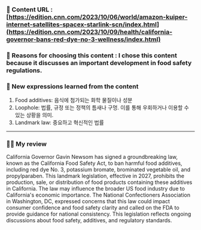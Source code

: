 ### 📍 Content URL : [https://edition.cnn.com/2023/10/06/world/amazon-kuiper-internet-satellites-spacex-starlink-scn/index.html](https://edition.cnn.com/2023/10/09/health/california-governor-bans-red-dye-no-3-wellness/index.html)
### 💭 Reasons for choosing this content : I chose this content because it discusses an important development in food safety regulations.
### 🌟 New expressions learned from the content

1. Food additives: 음식에 첨가되는 화학 물질이나 성분
2. Loophole: 법률, 규정 또는 정책의 틈새나 구멍. 이를 통해 우회하거나 이용할 수 있는 상황을 의미.
3. Landmark law: 중요하고 혁신적인 법률


---

### 🙋‍♀️ My review
California Governor Gavin Newsom has signed a groundbreaking law, known as the California Food Safety Act, to ban harmful food additives, including red dye No. 3, potassium bromate, brominated vegetable oil, and propylparaben. This landmark legislation, effective in 2027, prohibits the production, sale, or distribution of food products containing these additives in California. The law may influence the broader US food industry due to California's economic importance. The National Confectioners Association in Washington, DC, expressed concerns that this law could impact consumer confidence and food safety clarity and called on the FDA to provide guidance for national consistency. This legislation reflects ongoing discussions about food safety, additives, and regulatory standards.
